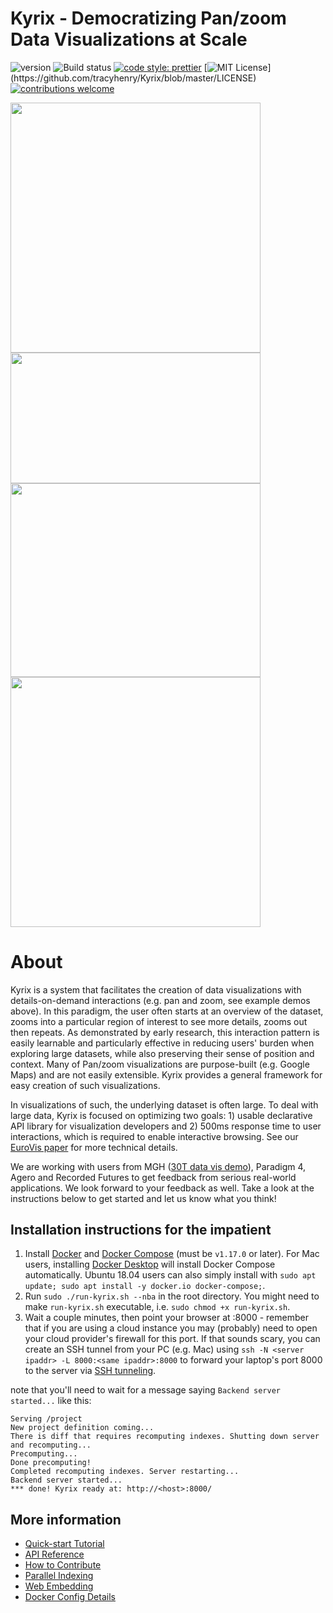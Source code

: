 # Kyrix - Democratizing Pan/zoom Data Visualizations at Scale

![version](https://img.shields.io/badge/release-v1.0.0--beta-orange) 
![Build status](https://travis-ci.org/tracyhenry/Kyrix.svg?branch=master) [![code style: 
prettier](https://img.shields.io/badge/code_style-prettier-ff69b4.svg)](https://github.com/prettier/prettier) [![MIT License](https://img.shields.io/apm/l/atomic-design-ui.svg?)](https://github.com/tracyhenry/Kyrix/blob/master/LICENSE) [![contributions welcome](https://img.shields.io/badge/contributions-welcome-brightgreen.svg?style=flat)](https://github.com/tracyhenry/Kyrix/wiki/How-to-Contribute)

<p float="left">
  <img src="https://github.com/tracyhenry/Kyrix/blob/master/img/usmap_demo.gif" width="400" />
  <img src="https://github.com/tracyhenry/Kyrix/blob/master/img/forest_demo.gif" width="400" height="209.33"/>
  <img src="https://github.com/tracyhenry/Kyrix/blob/master/img/nba_demo.gif" width="400" height="309.33" />
  <img src="https://github.com/tracyhenry/Kyrix/blob/master/img/flare_demo.gif" width="400"/>
</p>

# About
Kyrix is a system that facilitates the creation of data visualizations with details-on-demand interactions (e.g. pan and zoom, see example demos above). In this paradigm, the user often starts at an overview of the dataset, zooms into a particular region of interest to see more details, zooms out then repeats. As demonstrated by early research, this interaction pattern is easily learnable and particularly effective in reducing users' burden when exploring large datasets, while also preserving their sense of position and context. Many of Pan/zoom visualizations are purpose-built (e.g. Google Maps) and are not easily extensible. Kyrix provides a general framework for easy creation of such visualizations. 

In visualizations of such, the underlying dataset is often large. To deal with large data, Kyrix is focused on optimizing two goals: 1) usable declarative API library for visualization developers and 2) 500ms response time to user interactions, which is required to enable interactive browsing. See our [EuroVis paper](http://web.mit.edu/wenbo/www/kyrix_eurovis.pdf) for more technical details. 

We are working with users from MGH ([30T data vis demo](https://youtu.be/fZ32cE8KEi0)), Paradigm 4, Agero and Recorded Futures to get feedback from serious real-world applications. We look forward to your feedback as well. Take a look at the instructions below to get started and let us know what you think!

## Installation instructions for the impatient

1. Install [Docker](https://docs.docker.com/engine/install/) and [Docker Compose](https://docs.docker.com/compose/install/) (must be `v1.17.0` or later). For Mac users, installing [Docker Desktop](https://docs.docker.com/docker-for-mac/install/) will install Docker Compose automatically. Ubuntu 18.04 users can also simply install with `sudo apt update; sudo apt install -y docker.io docker-compose;`.
2. Run `sudo ./run-kyrix.sh --nba` in the root directory. You might need to make `run-kyrix.sh` executable, i.e. `sudo chmod +x run-kyrix.sh`.  
3. Wait a couple minutes, then point your browser at <ip address>:8000 - remember that if you are using a cloud instance you may (probably) need to open your cloud provider's firewall for this port. If that sounds scary, you can create an SSH tunnel from your PC (e.g. Mac) using `ssh -N <server ipaddr> -L 8000:<same ipaddr>:8000` to forward your laptop's port 8000 to the server via [SSH tunneling](https://www.tecmint.com/create-ssh-tunneling-port-forwarding-in-linux/). 

note that you'll need to wait for a message saying `Backend server started...` like this:
```
Serving /project
New project definition coming...
There is diff that requires recomputing indexes. Shutting down server and recomputing...
Precomputing...
Done precomputing!
Completed recomputing indexes. Server restarting...
Backend server started...
*** done! Kyrix ready at: http://<host>:8000/
```

## More information
* [Quick-start Tutorial](https://github.com/tracyhenry/Kyrix/wiki/Tutorial)
* [API Reference](https://github.com/tracyhenry/Kyrix/wiki/API-Reference)
* [How to Contribute](https://github.com/tracyhenry/Kyrix/wiki/How-to-Contribute)
* [Parallel Indexing](https://github.com/tracyhenry/Kyrix/wiki/Parallel-Indexing-Instructions)
* [Web Embedding](https://github.com/tracyhenry/Kyrix/wiki/Web-Embedding)
* [Docker Config Details](https://github.com/tracyhenry/Kyrix/wiki/Docker-Config-Details)
